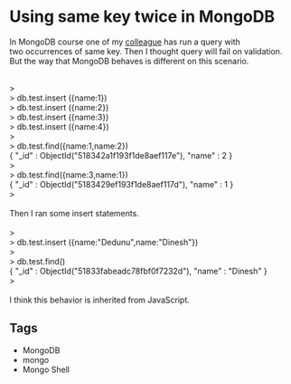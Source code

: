 # Using same key twice in MongoDB

In MongoDB course one of my&nbsp;<a href="http://www.dbfriend.net/" target="_blank">colleague</a>&nbsp;has run a query with two&nbsp;occurrences&nbsp;of same key. Then I thought query will fail on validation. But the way that MongoDB behaves is different on this scenario.<br /><div><br /></div><div><div>&gt;&nbsp;</div><div>&gt; db.test.insert ({name:1})</div><div>&gt; db.test.insert ({name:2})</div><div>&gt; db.test.insert ({name:3})</div><div>&gt; db.test.insert ({name:4})</div><div>&gt;&nbsp;</div><div>&gt; db.test.find({name:1,name:2})</div><div>{ "_id" : ObjectId("518342a1f193f1de8aef117e"), "name" : 2 }</div><div>&gt;&nbsp;</div><div>&gt; db.test.find({name:3,name:1})</div><div>{ "_id" : ObjectId("5183429ef193f1de8aef117d"), "name" : 1 }</div><div>&gt;&nbsp;</div></div><div><br /></div><div>Then I ran some insert statements.</div><div><br /></div><div><div>&gt;&nbsp;</div><div>&gt; db.test.insert ({name:"Dedunu",name:"Dinesh"})</div><div>&gt;&nbsp;</div><div>&gt; db.test.find()</div><div>{ "_id" : ObjectId("51833fabeadc78fbf0f7232d"), "name" : "Dinesh" }</div><div>&gt;&nbsp;</div></div><div><br /></div><div>I think this&nbsp;behavior&nbsp;is inherited from JavaScript.&nbsp;</div>

## Tags

- MongoDB
- mongo
- Mongo Shell